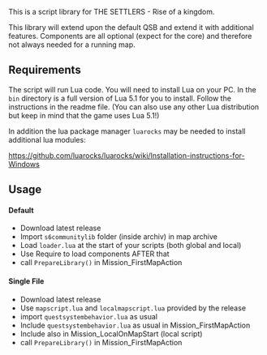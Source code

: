 This is a script library for THE SETTLERS - Rise of a kingdom.

This library will extend upon the default QSB and extend it with additional
features. Components are all optional (expect for the core) and therefore not
always needed for a running map.

## Requirements

The script will run Lua code. You will need to install Lua on your PC. In the 
`bin` directory is a full version of Lua 5.1 for you to install. Follow the
instructions in the readme file. 
(You can also use any other Lua distribution but keep in mind that the game
uses Lua 5.1!)

In addition the lua package manager `luarocks` may be needed to install 
additional lua modules:

https://github.com/luarocks/luarocks/wiki/Installation-instructions-for-Windows

## Usage

#### Default

- Download latest release
- Import `s6communitylib` folder (inside archiv) in map archive
- Load `loader.lua` at the start of your scripts
  (both global and local)
- Use Require to load components AFTER that
- call `PrepareLibrary()` in Mission_FirstMapAction

#### Single File

- Download latest release
- Use `mapscript.lua` and `localmapscript.lua` provided by the release
- import `questsystembehavior.lua` as usual
- Include `questsystembehavior.lua` as usual in Mission_FirstMapAction
- Include also in Mission_LocalOnMapStart (local script)
- call `PrepareLibrary()` in Mission_FirstMapAction